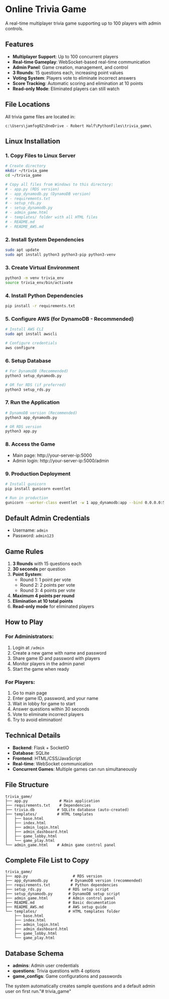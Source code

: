 # Online Trivia Game

A real-time multiplayer trivia game supporting up to 100 players with admin controls.

## Features

- **Multiplayer Support**: Up to 100 concurrent players
- **Real-time Gameplay**: WebSocket-based real-time communication
- **Admin Panel**: Game creation, management, and control
- **3 Rounds**: 15 questions each, increasing point values
- **Voting System**: Players vote to eliminate incorrect answers
- **Score Tracking**: Automatic scoring and elimination at 10 points
- **Read-only Mode**: Eliminated players can still watch

## File Locations

All trivia game files are located in:
```
c:\Users\jamfog02\OneDrive - Robert Half\PythonFiles\trivia_game\
```

## Linux Installation

### 1. Copy Files to Linux Server
```bash
# Create directory
mkdir ~/trivia_game
cd ~/trivia_game

# Copy all files from Windows to this directory:
# - app.py (RDS version)
# - app_dynamodb.py (DynamoDB version) 
# - requirements.txt
# - setup_rds.py
# - setup_dynamodb.py
# - admin_game.html
# - templates/ folder with all HTML files
# - README.md
# - README_AWS.md
```

### 2. Install System Dependencies
```bash
sudo apt update
sudo apt install python3 python3-pip python3-venv
```

### 3. Create Virtual Environment
```bash
python3 -m venv trivia_env
source trivia_env/bin/activate
```

### 4. Install Python Dependencies
```bash
pip install -r requirements.txt
```

### 5. Configure AWS (for DynamoDB - Recommended)
```bash
# Install AWS CLI
sudo apt install awscli

# Configure credentials
aws configure
```

### 6. Setup Database
```bash
# For DynamoDB (Recommended)
python3 setup_dynamodb.py

# OR for RDS (if preferred)
python3 setup_rds.py
```

### 7. Run the Application
```bash
# DynamoDB version (Recommended)
python3 app_dynamodb.py

# OR RDS version
python3 app.py
```

### 8. Access the Game
- Main page: http://your-server-ip:5000
- Admin login: http://your-server-ip:5000/admin

### 9. Production Deployment
```bash
# Install gunicorn
pip install gunicorn eventlet

# Run in production
gunicorn --worker-class eventlet -w 1 app_dynamodb:app --bind 0.0.0.0:5000
```

## Default Admin Credentials

- Username: `admin`
- Password: `admin123`

## Game Rules

1. **3 Rounds** with 15 questions each
2. **30 seconds** per question
3. **Point System**:
   - Round 1: 1 point per vote
   - Round 2: 2 points per vote  
   - Round 3: 4 points per vote
4. **Maximum 4 points per round**
5. **Elimination at 10 total points**
6. **Read-only mode** for eliminated players

## How to Play

### For Administrators:
1. Login at `/admin`
2. Create a new game with name and password
3. Share game ID and password with players
4. Monitor players in the admin panel
5. Start the game when ready

### For Players:
1. Go to main page
2. Enter game ID, password, and your name
3. Wait in lobby for game to start
4. Answer questions within 30 seconds
5. Vote to eliminate incorrect players
6. Try to avoid elimination!

## Technical Details

- **Backend**: Flask + SocketIO
- **Database**: SQLite
- **Frontend**: HTML/CSS/JavaScript
- **Real-time**: WebSocket communication
- **Concurrent Games**: Multiple games can run simultaneously

## File Structure

```
trivia_game/
├── app.py              # Main application
├── requirements.txt    # Dependencies
├── trivia.db          # SQLite database (auto-created)
├── templates/         # HTML templates
│   ├── base.html
│   ├── index.html
│   ├── admin_login.html
│   ├── admin_dashboard.html
│   ├── game_lobby.html
│   └── game_play.html
└── admin_game.html    # Admin game control panel
```

## Complete File List to Copy

```
trivia_game/
├── app.py                    # RDS version
├── app_dynamodb.py          # DynamoDB version (recommended)
├── requirements.txt         # Python dependencies
├── setup_rds.py            # RDS setup script
├── setup_dynamodb.py       # DynamoDB setup script
├── admin_game.html         # Admin control panel
├── README.md               # Basic documentation
├── README_AWS.md           # AWS setup guide
└── templates/              # HTML templates folder
    ├── base.html
    ├── index.html
    ├── admin_login.html
    ├── admin_dashboard.html
    ├── game_lobby.html
    └── game_play.html
```

## Database Schema

- **admins**: Admin user credentials
- **questions**: Trivia questions with 4 options
- **game_configs**: Game configurations and passwords

The system automatically creates sample questions and a default admin user on first run."# trivia_game" 
